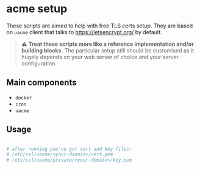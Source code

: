 # acme setup

These scripts are aimed to help with free TLS certs setup.
They are based on `uacme` client that talks to https://letsencrypt.org/ by default.

> :warning: **Treat these scripts more like a reference implementation and/or building blocks.** The particular setup still should be customised as it hugely depends on your web server of choice and your server configuration.

## Main components
 * `docker`
 * `cron`
 * `uacme`

## Usage

```bash

# after running you've got cert and key files:
# /etc/ssl/uacme/<your-domain>/cert.pem
# /etc/ssl/uacme/private/<your-domain>/key.pem
```
